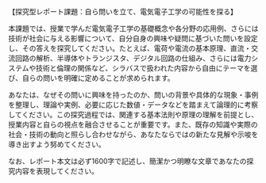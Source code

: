 【探究型レポート課題：自ら問いを立て、電気電子工学の可能性を探る】

本課題では、授業で学んだ電気電子工学の基礎概念や各分野の応用例、さらには技術が社会に与える影響について、自分自身の興味や疑問に基づいた問いを設定し、その答えを探究してください。たとえば、電荷や電流の基本原理、直流・交流回路の解析、半導体やトランジスタ、デジタル回路の仕組み、さらには電力システムや技術と倫理の関係など、シラバスで扱われた内容から自由にテーマを選び、自らの問いを明確に定めることが求められます。

あなたは、なぜその問いに興味を持ったのか、問いの背景や具体的な現象・事例を整理し、理論や実例、必要に応じた数値・データなどを踏まえて論理的に考察してください。この探究過程では、関連する基本法則や原理の理解を前提とし、授業内容と自らの視点を融合させることが重要です。また、既存の知識や実際の社会・技術の動向と照らし合わせながら、あなたならではの新たな見解や示唆を導き出すよう努めてください。

なお、レポート本文は必ず1600字で記述し、簡潔かつ明瞭な文章であなたの探究内容を表現してください。